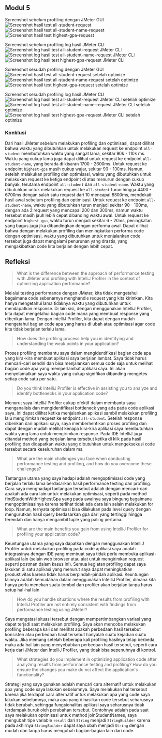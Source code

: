 ## Modul 5

Screenshot sebelum profiling dengan JMeter GUI
![Screenshot hasil test all-student-request](./all-student-request-jmeter-gui.png)
![Screenshot hasil test all-student-name-request](./all-student-name-request-jmeter-gui.png)
![Screenshot hasil test highest-gpa-request](./highest-gpa-request-jmeter-gui.png)

Screenshot sebelum profiling log hasil JMeter CLI
![Screenshot log hasil test all-student-request JMeter CLI](./all-student-request-jmeter-cli.png)
![Screenshot log hasil test all-student-name-request JMeter CLI](./all-student-name-request-jmeter-cli.png)
![Screenshot log hasil test highest-gpa-request JMeter CLI](./highest-gpa-request-jmeter-cli.png)

Screenshot sesudah profiling dengan JMeter GUI
![Screenshot hasil test all-student-request setelah optimize](./all-student-request-after-optimize-jmeter-gui.png)
![Screenshot hasil test all-student-name-request setelah optimize](./all-student-name-request-after-optimize-jmeter-gui.png)
![Screenshot hasil test highest-gpa-request setelah optimize](./highest-gpa-request-after-optimize-jmeter-gui.png)

Screenshot sesudah profiling log hasil JMeter CLI
![Screenshot log hasil test all-student-request JMeter CLI setelah optimize](./all-student-request-after-optimize-jmeter-cli.png)
![Screenshot log hasil test all-student-name-request JMeter CLI setelah optimize](./all-student-name-request-after-optimize-jmeter-cli.png)
![Screenshot log hasil test highest-gpa-request JMeter CLI setelah optimize](./highest-gpa-request-after-optimize-jmeter-cli.png)

### Konklusi
Dari hasil JMeter sebelum melakukan profiling dan optimisasi, dapat dilihat bahwa waktu yang dibutuhkan untuk melakukan request ke endpoint `all-student` membutuhkan waktu yang sangat lama, sekitar 90k - 110k ms. Waktu yang cukup lama juga dapat dilihat untuk request ke endpoint `all-student-name`, yang berada di kisaran 1700 - 2600ms. Untuk request ke endpoint `highest-gpa` masih cukup wajar, sekitar 90 - 100ms. Namun, setelah melakukan profiling dan optimisasi, waktu yang dibutuhkan untuk melakukan request ke ketiga endpoint di atas menurun dengan cukup banyak, terutama endpoint `all-student` dan `all-student-name`. Waktu yang dibutuhkan untuk melakukan request ke `all-student` turun hingga 4400 - 6700ms dengan salah satu request dari 10 mencapai 8800ms, mendekati hasil awal sebelum profiling dan optimisasi. Untuk request ke endpoint `all-student-name`, waktu yang dibutuhkan turun menjadi sekitar 90 - 100ms, dengan ada 2 request yang mencapai 200 dan 300ms, namun waktu tersebut masih jauh lebih cepat dibanding waktu awal. Untuk request ke endpoint `highest-gpa`, waktu turun menjadi sekitar 6 - 20ms, peningkatan yang bagus juga jika dibandingkan dengan performa awal. Dapat dilihat bahwa dengan melakukan profiling dan meningkatkan performa code dengan optimisasi, waktu yang dibutuhkan untuk menjalankan code tersebut juga dapat mengalami penurunan yang drastis, yang mengakibatkan code kita berjalan dengan lebih cepat.

## Refleksi
> What is the difference between the approach of performance testing with JMeter and profiling with IntelliJ Profiler in the context of optimizing application performance?

Melalui testing performance dengan JMeter, kita tidak mengetahui bagaimana code sebenarnya menghandle request yang kita kirimkan. Kita hanya mengetahui lama tidaknya waktu yang dibutuhkan untuk mendapatkan response. Di lain sisi, dengan menggunakan IntelliJ Profiler, kita dapat mengetahui bagian code mana yang membuat response yang diberikan lama. Dengan IntelliJ Profiler, kita dapat dengan mudah mengetahui bagian code apa yang harus di ubah atau optimisasi agar code kita tidak berjalan terlalu lama. 

> How does the profiling process help you in identifying and understanding the weak points in your application?

Proses profiling membantu saya dalam mengidentifikasi bagian code apa yang kira-kira membuat aplikasi saya berjalan lambat. Saya tidak harus mencari-cari sendiri dan bisa menjalankan semua code saja untuk melihat bagian code apa yang memperlambat aplikasi saya. Ini akan menyelamatkan saya waktu yang cukup signifikan dibanding mengetes setiap code satu per satu.

> Do you think IntelliJ Profiler is effective in assisting you to analyze and identify bottlenecks in your application code?

Menurut saya IntelliJ Profiler cukup efektif dalam membantu saya menganalisis dan mengidentifikasi bottleneck yang ada pada code aplikasi saya. Ini dapat dilihat ketika menjalankan aplikasi sambil melakukan profiling lalu mengirimkan request ke endpoint `all-student`. Setelah response diberikan dari aplikasi saya, saya memberhentikan proses profiling dan dapat dengan mudah melihat kenapa kira-kira aplikasi saya membutuhkan waktu yang lama untuk mengirimkan response. Pada IDE IntelliJ juga ditandai method yang berjalan lama tersebut ketika di klik pada hasil profiling dan didapatkan waktu yang dibutuhkan untuk mengeksekusi code tersebut secara keseluruhan dalam ms.

> What are the main challenges you face when conducting performance testing and profiling, and how do you overcome these challenges?

Tantangan utama yang saya hadapi adalah mengoptimisasi code yang berjalan terlalu lama berdasarkan hasil performance testing dan profiling. Cara saya menghadapi tantangan tersebut adalah dengan mencari-cari apakah ada cara lain untuk melakukan optimisasi, seperti pada method findStudentWithHighestGpa yang pada awalnya saya bingung bagaimana mengoptimisasinya karena terlihat tidak ada cara lain selain melakukan for loop. Namun, ternyata optimisasi bisa dilakukan pada level query dengan mengurutkan hasil query berdasarkan gpa dari yang tertinggi hingga terendah dan hanya mengambil tuple yang paling pertama.

> What are the main benefits you gain from using IntelliJ Profiler for profiling your application code?

Keuntungan utama yang saya dapatkan dengan menggunakan IntelliJ Profiler untuk melakukan profiling pada code aplikasi saya adalah integrasinya dengan IDE yang membuat saya tidak perlu membuka aplikasi-aplikasi lain (selain web browser atau alat untuk mengirimkan request seperti postman dalam kasus ini). Semua kegiatan profiling dapat saya lakukan di satu aplikasi yang menurut saya dapat meningkatkan produktivitas karena tidak harus berpindah-pindah aplikasi. Keuntungan lainnya adalah kemudahan dalam menggunakan IntelliJ Profiler, dimana kita hanya perlu menekan suatu tombol dan profiler akan berjalan tanpa harus setup hal-hal lain.

> How do you handle situations where the results from profiling with IntelliJ Profiler are not entirely consistent with findings from performance testing using JMeter?

Saya mengatasi situasi tersebut dengan mempertimbangkan variasi yang dapat terjadi saat melakukan profiling. Saya akan mencoba melakukan profiling beberapa kali dan melihat apakah perbedaan hasil tersebut konsisten atau perbedaan hasil tersebut hanyalah suatu kejadian suatu waktu. Jika memang setelah beberapa kali profiling hasilnya tetap berbeda, maka ada hal lain yang menyebabkan perbedaan hasil tersebut, seperti cara kerja dari JMeter dan IntelliJ Profiler, yang tidak bisa sepenuhnya di kontrol.

> What strategies do you implement in optimizing application code after analyzing results from performance testing and profiling? How do you ensure the changes you make do not affect the application's functionality?

Strategi yang saya gunakan adalah mencari cara alternatif untuk melakukan apa yang code saya lakukan sebelumnya. Saya melakukan hal tersebut karena jika terdapat cara alternatif untuk melakukan apa yang code saya lakukan sebelumnya, maka apa yang dihasilkan code tersebut seharusnya tidak berubah, sehingga fungsionalitas aplikasi saya seharusnya tidak terdampak buruk oleh perubahan tersebut. Contohnya adalah pada saat saya melakukan optimisasi untuk method joinStudentNames, saya mengubah tipe variable `result` dari `String` menjadi `StringBuilder` karena pada akhirnya `StringBuilder` dapat saya ubah menjadi `String` dengan mudah dan tanpa harus mengubah bagian-bagian lain dari code.
